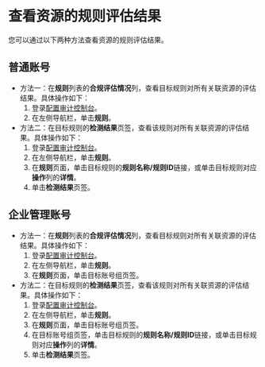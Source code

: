 # 查看资源的规则评估结果

您可以通过以下两种方法查看资源的规则评估结果。

## 普通账号

-   方法一：在**规则**列表的**合规评估情况**列，查看目标规则对所有关联资源的评估结果。具体操作如下：
    1.  登录[配置审计控制台](https://config.console.aliyun.com)。
    2.  在左侧导航栏，单击**规则**。
-   方法二：在目标规则的**检测结果**页签，查看该规则对所有关联资源的评估结果。具体操作如下：
    1.  登录[配置审计控制台](https://config.console.aliyun.com)。
    2.  在左侧导航栏，单击**规则**。
    3.  在**规则**页面，单击目标规则的**规则名称/规则ID**链接，或单击目标规则对应**操作**列的**详情**。
    4.  单击**检测结果**页签。

## 企业管理账号

-   方法一：在**规则**列表的**合规评估情况**列，查看目标规则对所有关联资源的评估结果。具体操作如下：
    1.  登录[配置审计控制台](https://config.console.aliyun.com)。
    2.  在左侧导航栏，单击**规则**。
    3.  在**规则**页面，单击目标账号组页签。
-   方法二：在目标规则的**检测结果**页签，查看该规则对所有关联资源的评估结果。具体操作如下：
    1.  登录[配置审计控制台](https://config.console.aliyun.com)。
    2.  在左侧导航栏，单击**规则**。
    3.  在**规则**页面，单击目标账号组页签。
    4.  在目标账号组页签，单击目标规则的**规则名称/规则ID**链接，或单击目标规则对应**操作**列的**详情**。
    5.  单击**检测结果**页签。

